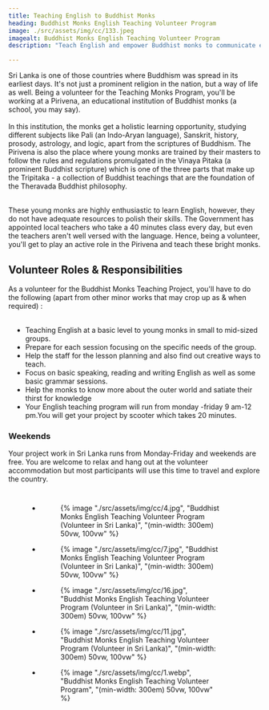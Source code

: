 ```yaml
---
title: Teaching English to Buddhist Monks
heading: Buddhist Monks English Teaching Volunteer Program
image: ./src/assets/img/cc/133.jpeg
imagealt: Buddhist Monks English Teaching Volunteer Program
description: "Teach English and empower Buddhist monks to communicate effectively with people from all over the world through our volunteer program.... "

---
```

<section id="Overview">
Sri Lanka is one of those countries where Buddhism was spread in its earliest days. It's not just a prominent religion in the nation, but a way of life as well. Being a volunteer for the Teaching Monks Program, you'll be working at a Pirivena, an educational institution of Buddhist monks (a school, you may say).
<br>
<br>
In this institution, the monks get a holistic learning opportunity, studying different subjects like Pali (an Indo-Aryan language), Sanskrit, history, prosody, astrology, and logic, apart from the scriptures of Buddhism. The Pirivena is also the place where young monks are trained by their masters to follow the rules and regulations promulgated in the Vinaya Pitaka (a prominent Buddhist scripture) which is one of the three parts that make up the Tripitaka - a collection of Buddhist teachings that are the foundation of the Theravada Buddhist philosophy.
<br>
<br>

These young monks are highly enthusiastic to learn English, however, they do not have adequate resources to polish their skills. The Government has appointed local teachers who take a 40 minutes class every day, but even the teachers aren't well versed with the language. Hence, being a volunteer, you'll get to play an active role in the Pirivena and teach these bright monks.


</section>
<section id="responsibilities">
<h2 class="h2 section-title " >Volunteer Roles & Responsibilities</h2>
	 As a volunteer for the Buddhist Monks Teaching Project, you'll have to do the following (apart from other minor works that may crop up as & when required) :
   <br>
   <br>
	<ul class="section-text fee-list-green" style="margin-left: 2%;">
          <li><ion-icon name="checkmark-sharp"></ion-icon> Teaching English at a basic level to young monks in small to mid-sized groups.</li>
          <li><ion-icon name="checkmark-sharp"></ion-icon> Prepare for each session focusing on the specific needs of the group.</li>
          <li><ion-icon name="checkmark-sharp"></ion-icon> Help the staff for the lesson planning and also find out creative ways to teach.</li>
          <li><ion-icon name="checkmark-sharp"></ion-icon> Focus on basic speaking, reading and writing English as well as some basic grammar sessions.</li>
          <li><ion-icon name="checkmark-sharp"></ion-icon> Help the monks to know more about the outer world and satiate their thirst for knowledge</li>
          <li><ion-icon name="checkmark-sharp"></ion-icon> Your English teaching program will run from monday -friday 9 am-12 pm.You will get your project by scooter which takes 20 minutes.</li>
        </ul>
	
</section>

<h3 class="h3 section-title " >Weekends</h3>
Your project work in Sri Lanka runs from Monday-Friday and weekends are free. You are welcome to relax and hang out at the volunteer accommodation but most participants will use this time to travel and explore the country. 

<br>

<section id="Gallery">
<ul class="gallery-list" style="
    margin: 8%;
">

<li class="gallery-item">
  <figure class="gallery-image">
    {% image "./src/assets/img/cc/4.jpg", "Buddhist Monks English Teaching Volunteer Program (Volunteer in Sri Lanka)", "(min-width: 300em) 50vw, 100vw" %}
  </figure>
</li>

<li class="gallery-item">
  <figure class="gallery-image">
    {% image "./src/assets/img/cc/7.jpg", "Buddhist Monks English Teaching Volunteer Program (Volunteer in Sri Lanka)", "(min-width: 300em) 50vw, 100vw" %}
  </figure>
</li>

<li class="gallery-item" >
  <figure class="gallery-image">
    {% image "./src/assets/img/cc/16.jpg", "Buddhist Monks English Teaching Volunteer Program (Volunteer in Sri Lanka)", "(min-width: 300em) 50vw, 100vw" %}
  </figure>
</li>

<li class="gallery-item" >
  <figure class="gallery-image">
    {% image "./src/assets/img/cc/11.jpg", "Buddhist Monks English Teaching Volunteer Program (Volunteer in Sri Lanka)", "(min-width: 300em) 50vw, 100vw" %}
  </figure>
</li>
<li class="gallery-item">
  <figure class="gallery-image">
    {% image "./src/assets/img/cc/1.webp", "Buddhist Monks English Teaching Volunteer Program", "(min-width: 300em) 50vw, 100vw" %}
  </figure>
</li>
</ul>
</section>